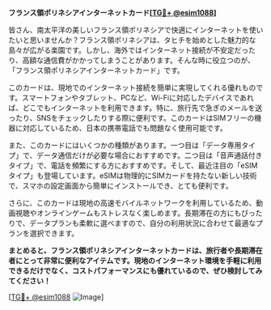**フランス領ポリネシアインターネットカード[[TG💪+ @esim1088](https://t.me/s/esim1088)]**

皆さん、南太平洋の美しいフランス領ポリネシアで快適にインターネットを使いたいと思いませんか？フランス領ポリネシアは、タヒチを始めとした魅力的な島々が広がる楽園です。しかし、海外ではインターネット接続が不安定だったり、高額な通信費がかかってしまうことがあります。そんな時に役立つのが、「フランス領ポリネシアインターネットカード」です。

このカードは、現地でのインターネット接続を簡単に実現してくれる優れものです。スマートフォンやタブレット、PCなど、Wi-Fiに対応したデバイスであれば、どこでもインターネットを利用できます。特に、旅行先で急ぎのメールを送ったり、SNSをチェックしたりする際に便利です。このカードはSIMフリーの機器に対応しているため、日本の携帯電話でも問題なく使用可能です。

また、このカードにはいくつかの種類があります。一つ目は「データ専用タイプ」で、データ通信だけが必要な場合におすすめです。二つ目は「音声通話付きタイプ」で、電話を頻繁にする方におすすめです。そして、最近注目の「eSIMタイプ」も登場しています。eSIMは物理的にSIMカードを持たない新しい技術で、スマホの設定画面から簡単にインストールでき、とても便利です。

さらに、このカードは現地の高速モバイルネットワークを利用しているため、動画視聴やオンラインゲームもストレスなく楽しめます。長期滞在の方にもぴったりで、データプランも柔軟に選べますので、自分の利用状況に合わせて最適なプランを選択できます。

**まとめると、フランス領ポリネシアインターネットカードは、旅行者や長期滞在者にとって非常に便利なアイテムです。現地のインターネット環境を手軽に利用できるだけでなく、コストパフォーマンスにも優れているので、ぜひ検討してみてください！**

[[TG💪+ @esim1088](https://t.me/s/esim1088) ![Image](https://i.postimg.cc/Y0z9fWf4/image.png)]